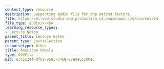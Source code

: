```yaml
---
content_type: resource
description: Supporting audio file for the second lecture.
file: https://ol-ocw-studio-app-production.s3.amazonaws.com/courses/24-910-topics-in-linguistic-theory-laboratory-phonology-spring-2007/e3c6c24f0f018593c46867e9e6120015_american_vowels.wav
file_type: audio/x-wav
learning_resource_types:
- Lecture Notes
parent_title: Lecture Notes
parent_type: CourseSection
resourcetype: Other
title: American Vowels
type: OCWFile
uid: e3c6c24f-0f01-8593-c468-67e9e6120015
---
```


